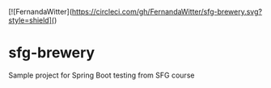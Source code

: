 [![FernandaWitter](https://circleci.com/gh/FernandaWitter/sfg-brewery.svg?style=shield](<LINK>)

# sfg-brewery
Sample project for Spring Boot testing from SFG course
